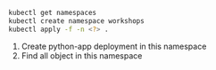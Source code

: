 ```sh
kubectl get namespaces
kubectl create namespace workshops
kubectl apply -f -n <?> .
```

1. Create python-app deployment in this namespace
2. Find all object in this namespace

